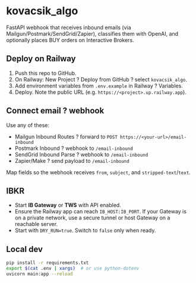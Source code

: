 # kovacsik_algo

FastAPI webhook that receives inbound emails (via Mailgun/Postmark/SendGrid/Zapier),
classifies them with OpenAI, and optionally places BUY orders on Interactive Brokers.

## Deploy on Railway
1. Push this repo to GitHub.
2. On Railway: New Project ? Deploy from GitHub ? select `kovacsik_algo`.
3. Add environment variables from `.env.example` in Railway ? Variables.
4. Deploy. Note the public URL (e.g. `https://<project>.up.railway.app`).

## Connect email ? webhook
Use any of these:
- Mailgun Inbound Routes ? forward to `POST https://<your-url>/email-inbound`
- Postmark Inbound ? webhook to `/email-inbound`
- SendGrid Inbound Parse ? webhook to `/email-inbound`
- Zapier/Make ? send payload to `/email-inbound`

Map fields so the webhook receives `from`, `subject`, and `stripped-text`/`text`.

## IBKR
- Start **IB Gateway** or **TWS** with API enabled.
- Ensure the Railway app can reach `IB_HOST:IB_PORT`. If your Gateway is on a private network,
  use a secure tunnel or host Gateway on a reachable server.
- Start with `DRY_RUN=true`. Switch to `false` only when ready.

## Local dev
```bash
pip install -r requirements.txt
export $(cat .env | xargs)  # or use python-dotenv
uvicorn main:app --reload
